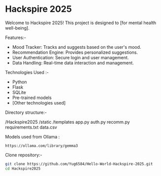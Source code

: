 # Hackspire 2025

Welcome to Hackspire 2025! This project is designed to [for mental health well-being].

Features:-

- Mood Tracker: Tracks and suggests based on the user's mood.
- Recommendation Engine: Provides personalized suggestions.
- User Authentication: Secure login and user management.
- Data Handling: Real-time data interaction and management.

Technologies Used :-

- Python
- Flask
- SQLite
- Pre-trained models
- [Other technologies used]


Directory structure:-

/Hackspire2025
  /static
  /templates
  app.py
  auth.py
  recomm.py
  requirements.txt
  data.csv

  Models used from Ollama : 

  ```https://ollama.com/library/gemma3```


  Clone repository:-

  ```bash
git clone https://github.com/Yug6584/Hello-World-Hackspire-2025.git
cd Hackspire2025


  
